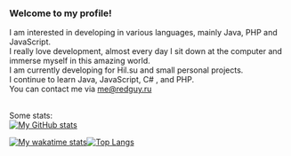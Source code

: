 ### Welcome to my profile!

I am interested in developing in various languages, mainly Java, PHP and JavaScript.<br>
I really love development, almost every day I sit down at the computer and immerse myself in this amazing world.<br>
I am currently developing for Hil.su and small personal projects.<br>
I continue to learn Java, JavaScript, C# , and PHP.<br>
You can contact me via me@redguy.ru<br><br>

Some stats:<br>
[![My GitHub stats](https://github-readme-stats.vercel.app/api?username=RedGuys&count_private=true&show_icons=true&theme=github_dark)](https://github.com/anuraghazra/github-readme-stats)<br>

[![My wakatime stats](https://github-readme-stats.vercel.app/api/wakatime?username=RedGuys&theme=github_dark)](https://github.com/anuraghazra/github-readme-stats)[![Top Langs](https://github-readme-stats.vercel.app/api/top-langs/?username=RedGuys&layout=compact&theme=github_dark)](https://github.com/anuraghazra/github-readme-stats)
